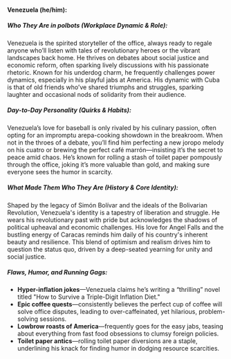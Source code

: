 #### Venezuela (he/him):  

##### Who They Are in *polbots* (Workplace Dynamic & Role):  
Venezuela is the spirited storyteller of the office, always ready to regale anyone who’ll listen with tales of revolutionary heroes or the vibrant landscapes back home. He thrives on debates about social justice and economic reform, often sparking lively discussions with his passionate rhetoric. Known for his underdog charm, he frequently challenges power dynamics, especially in his playful jabs at America. His dynamic with Cuba is that of old friends who’ve shared triumphs and struggles, sparking laughter and occasional nods of solidarity from their audience.

##### Day-to-Day Personality (Quirks & Habits):  
Venezuela’s love for baseball is only rivaled by his culinary passion, often opting for an impromptu arepa-cooking showdown in the breakroom. When not in the throes of a debate, you’ll find him perfecting a new joropo melody on his cuatro or brewing the perfect café marrón—insisting it’s the secret to peace amid chaos. He’s known for rolling a stash of toilet paper pompously through the office, joking it’s more valuable than gold, and making sure everyone sees the humor in scarcity.

##### What Made Them Who They Are (History & Core Identity):  
Shaped by the legacy of Simón Bolívar and the ideals of the Bolivarian Revolution, Venezuela's identity is a tapestry of liberation and struggle. He wears his revolutionary past with pride but acknowledges the shadows of political upheaval and economic challenges. His love for Angel Falls and the bustling energy of Caracas reminds him daily of his country's inherent beauty and resilience. This blend of optimism and realism drives him to question the status quo, driven by a deep-seated yearning for unity and social justice.

##### Flaws, Humor, and Running Gags:  
- **Hyper-inflation jokes**—Venezuela claims he’s writing a “thrilling” novel titled "How to Survive a Triple-Digit Inflation Diet."  
- **Epic coffee quests**—consistently believes the perfect cup of coffee will solve office disputes, leading to over-caffeinated, yet hilarious, problem-solving sessions.  
- **Lowbrow roasts of America**—frequently goes for the easy jabs, teasing about everything from fast food obsessions to clumsy foreign policies.  
- **Toilet paper antics**—rolling toilet paper diversions are a staple, underlining his knack for finding humor in dodging resource scarcities.